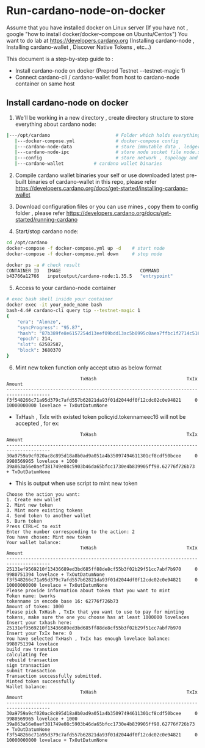 # Run-cardano-node-on-docker
Assume that you have installed docker on Linux server (If you have not , google "how to install docker/docker-compose on Ubuntu/Centos")
You want to do lab at https://developers.cardano.org (Installing cardano-node , Installing cardano-wallet , Discover Native Tokens , etc...)

This document is a step-by-step guide to :
- Install cardano-node on docker (Preprod Testnet --testnet-magic 1)
- Connect cardano-cli / cardano-wallet from host to cardano-node container on same host

## Install cardano-node on docker
1. We'll be working in a new directory , create directory structure to store everything about cardano node:
```bash
|---/opt/cardano                        # Folder which holds everything
   |---docker-compose.yml               # docker-compose config
   |---cardano-node-data                # store immutable data , ledger , etc...
   |---cardano-node-ipc                 # store node socket file node.socket
   |---config                           # store network , topology and eras configs
   |---cardano-wallet			# cardano wallet binaries
```
2. Compile cardano wallet binaries your self or use downloaded latest pre-built binaries of cardano-wallet in this repo, please refer https://developers.cardano.org/docs/get-started/installing-cardano-wallet

3. Download configuration files or you can use mines , copy them to config folder , please refer https://developers.cardano.org/docs/get-started/running-cardano

4. Start/stop cardano node:
```bash
cd /opt/cardano
docker-compose -f docker-compose.yml up -d    # start node
docker-compose -f docker-compose.yml down     # stop node

docker ps -a # check result
CONTAINER ID   IMAGE                             COMMAND                  CREATED        STATUS       PORTS                                                                                      NAMES
b43766a12766   inputoutput/cardano-node:1.35.5   "entrypoint"             5 hours ago    Up 5 hours                                                                                              cardano-node
```

5. Access to your cardano-node container
```bash
# exec bash shell inside your container
docker exec -it your_node_name bash
bash-4.4# cardano-cli query tip --testnet-magic 1
{
    "era": "Alonzo",
    "syncProgress": "95.87",
    "hash": "87b389fe8e6157254d13eef09bdd13ac5b0995c0aea7ffbc1f2714c516d34eb6",
    "epoch": 214,
    "slot": 62502587,
    "block": 3680370
}
```

6. Mint new token function only accept utxo as below format
```
                           TxHash                                 TxIx        Amount
--------------------------------------------------------------------------------------
f3f548266c71a95d379c7afd557b62821da93f01d2044df0f12cdc02c0e94821     0        10000000000 lovelace + TxOutDatumNone
```
- TxHash , TxIx with existed token policyid.tokennameec16 will not be accepted , for ex:
```
                           TxHash                                 TxIx        Amount
--------------------------------------------------------------------------------------
30a9759a9cf020ac8c895d18a8b0ad9a051a4b35097494611301cf8cdf50bcee     0        9980569965 lovelace + 1000 39a863a56e0aef381749e08c5903b46da65bfcc1730e4b839905ff98.62776f726b73 + TxOutDatumNone
```
- This is output when use script to mint new token
```
Choose the action you want:
1. Create new wallet
2. Mint new token
3. Mint more existing tokens
4. Send token to another wallet
5. Burn token
Press CTRL+C to exit
Enter the number corresponding to the action: 2
You have chosen: Mint new token
Your wallet balance:
                           TxHash                                 TxIx        Amount
--------------------------------------------------------------------------------------
25131ef9569210f13436689ed3bd685ff88de8cf55b3f02b29f51cc7abf7b970     0        9980751394 lovelace + TxOutDatumNone
f3f548266c71a95d379c7afd557b62821da93f01d2044df0f12cdc02c0e94821     0        10000000000 lovelace + TxOutDatumNone
Please provide information about token that you want to mint
Token name: bworks
tokenname in encode base 16: 62776f726b73
Amount of token: 1000
Please pick TxHash , TxIx that you want to use to pay for minting tokens, make sure the one you choose has at least 1000000 lovelaces
Insert your txhash here: 25131ef9569210f13436689ed3bd685ff88de8cf55b3f02b29f51cc7abf7b970
Insert your TxIx here: 0
You have selected TxHash , TxIx has enough lovelace balance: 9980751394 lovelace
build raw transtion
calculating fee
rebuild transaction
sign transaction
submit transaction
Transaction successfully submitted.
Minted token successfully
Wallet balance:
                           TxHash                                 TxIx        Amount
--------------------------------------------------------------------------------------
30a9759a9cf020ac8c895d18a8b0ad9a051a4b35097494611301cf8cdf50bcee     0        9980569965 lovelace + 1000 39a863a56e0aef381749e08c5903b46da65bfcc1730e4b839905ff98.62776f726b73 + TxOutDatumNone
f3f548266c71a95d379c7afd557b62821da93f01d2044df0f12cdc02c0e94821     0        10000000000 lovelace + TxOutDatumNone
```
